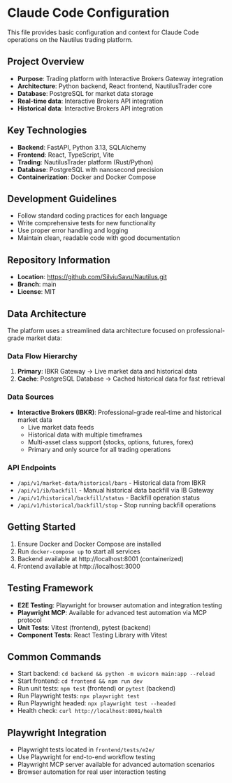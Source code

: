 # Claude Code Configuration

This file provides basic configuration and context for Claude Code operations on the Nautilus trading platform.

## Project Overview
- **Purpose**: Trading platform with Interactive Brokers Gateway integration
- **Architecture**: Python backend, React frontend, NautilusTrader core
- **Database**: PostgreSQL for market data storage
- **Real-time data**: Interactive Brokers API integration
- **Historical data**: Interactive Brokers API integration

## Key Technologies
- **Backend**: FastAPI, Python 3.13, SQLAlchemy
- **Frontend**: React, TypeScript, Vite
- **Trading**: NautilusTrader platform (Rust/Python)
- **Database**: PostgreSQL with nanosecond precision
- **Containerization**: Docker and Docker Compose

## Development Guidelines
- Follow standard coding practices for each language
- Write comprehensive tests for new functionality
- Use proper error handling and logging
- Maintain clean, readable code with good documentation

## Repository Information
- **Location**: https://github.com/SilviuSavu/Nautilus.git
- **Branch**: main
- **License**: MIT

## Data Architecture
The platform uses a streamlined data architecture focused on professional-grade market data:

### Data Flow Hierarchy
1. **Primary**: IBKR Gateway → Live market data and historical data
2. **Cache**: PostgreSQL Database → Cached historical data for fast retrieval  

### Data Sources
- **Interactive Brokers (IBKR)**: Professional-grade real-time and historical market data
  - Live market data feeds
  - Historical data with multiple timeframes
  - Multi-asset class support (stocks, options, futures, forex)
  - Primary and only source for all trading operations

### API Endpoints
- `/api/v1/market-data/historical/bars` - Historical data from IBKR
- `/api/v1/ib/backfill` - Manual historical data backfill via IB Gateway
- `/api/v1/historical/backfill/status` - Backfill operation status
- `/api/v1/historical/backfill/stop` - Stop running backfill operations

## Getting Started
1. Ensure Docker and Docker Compose are installed
2. Run `docker-compose up` to start all services
3. Backend available at http://localhost:8001 (containerized)
4. Frontend available at http://localhost:3000

## Testing Framework
- **E2E Testing**: Playwright for browser automation and integration testing
- **Playwright MCP**: Available for advanced test automation via MCP protocol
- **Unit Tests**: Vitest (frontend), pytest (backend)
- **Component Tests**: React Testing Library with Vitest

## Common Commands
- Start backend: `cd backend && python -m uvicorn main:app --reload`
- Start frontend: `cd frontend && npm run dev`
- Run unit tests: `npm test` (frontend) or `pytest` (backend)
- Run Playwright tests: `npx playwright test`
- Run Playwright headed: `npx playwright test --headed`
- Health check: `curl http://localhost:8001/health`

## Playwright Integration
- Playwright tests located in `frontend/tests/e2e/`
- Use Playwright for end-to-end workflow testing
- Playwright MCP server available for advanced automation scenarios
- Browser automation for real user interaction testing